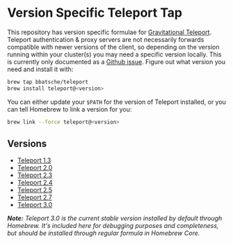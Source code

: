 # Version Specific Teleport Tap

This repository has version specific formulae for [Gravitational Teleport](https://gravitational.com/teleport/). Teleport authentication & proxy servers are not necessarily forwards compatible with newer versions of the client, so depending on the version running within your cluster(s) you may need a specific version locally. This is currently only documented as a [Github issue](https://github.com/gravitational/teleport/issues/1661). Figure out what version you need and install it with:

```bash
brew tap bbatsche/teleport
brew install teleport@<version>
```

You can either update your `$PATH` for the version of Teleport installed, or you can tell Homebrew to link a version for you:

```bash
brew link --force teleport@<version>
```

## Versions

- [Teleport 1.3](https://gravitational.com/teleport/docs/ver/1.3/)
- [Teleport 2.0](https://gravitational.com/teleport/docs/ver/2.0/)
- [Teleport 2.3](https://gravitational.com/teleport/docs/ver/2.3/)
- [Teleport 2.4](https://gravitational.com/teleport/docs/ver/2.4/)
- [Teleport 2.5](https://gravitational.com/teleport/docs/ver/2.5/)
- [Teleport 2.7](https://gravitational.com/teleport/docs/ver/2.7/)
- [Teleport 3.0](https://gravitational.com/teleport/docs/)

_**Note:** Teleport 3.0 is the current stable version installed by default through Homebrew. It's included here for debugging purposes and completeness, but should be installed through regular formula in Homebrew Core._
